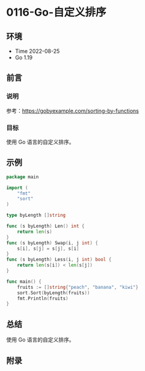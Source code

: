 # 0116-Go-自定义排序

## 环境

- Time 2022-08-25
- Go 1.19

## 前言

### 说明

参考：<https://gobyexample.com/sorting-by-functions>

### 目标

使用 Go 语言的自定义排序。

## 示例

```go
package main

import (
    "fmt"
    "sort"
)

type byLength []string

func (s byLength) Len() int {
    return len(s)
}
func (s byLength) Swap(i, j int) {
    s[i], s[j] = s[j], s[i]
}
func (s byLength) Less(i, j int) bool {
    return len(s[i]) < len(s[j])
}

func main() {
    fruits := []string{"peach", "banana", "kiwi"}
    sort.Sort(byLength(fruits))
    fmt.Println(fruits)
}
```

## 总结

使用 Go 语言的自定义排序。

## 附录
